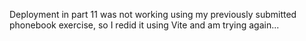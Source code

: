 Deployment in part 11 was not working using my previously submitted 
phonebook exercise, so I redid it using Vite and am trying again...
